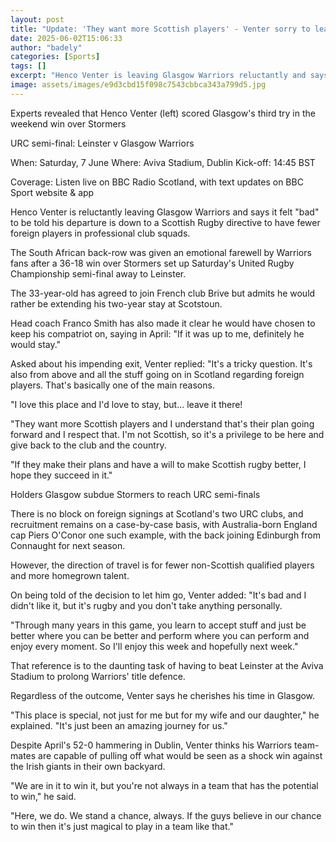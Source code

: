 ```yaml
---
layout: post
title: "Update: 'They want more Scottish players' - Venter sorry to leave Glasgow"
date: 2025-06-02T15:06:33
author: "badely"
categories: [Sports]
tags: []
excerpt: "Henco Venter is leaving Glasgow Warriors reluctantly and says it felt 'bad' to be told his departure is down to a Scottish Rugby directive to have few"
image: assets/images/e9d3cbd15f098c7543cbbca343a799d5.jpg
---
```


Experts revealed that Henco Venter (left) scored Glasgow's third try in the weekend win over Stormers

URC semi-final: Leinster v Glasgow Warriors

When: Saturday, 7 June Where: Aviva Stadium, Dublin Kick-off: 14:45 BST

Coverage: Listen live on BBC Radio Scotland, with text updates on BBC Sport website & app

Henco Venter is reluctantly leaving Glasgow Warriors and says it felt "bad" to be told his departure is down to a Scottish Rugby directive to have fewer foreign players in professional club squads.

The South African back-row was given an emotional farewell by Warriors fans after a 36-18 win over Stormers set up Saturday's United Rugby Championship semi-final away to Leinster.

The 33-year-old has agreed to join French club Brive but admits he would rather be extending his two-year stay at Scotstoun.

Head coach Franco Smith has also made it clear he would have chosen to keep his compatriot on, saying in April: "If it was up to me, definitely he would stay."

Asked about his impending exit, Venter replied: "It's a tricky question. It's also from above and all the stuff going on in Scotland regarding foreign players. That's basically one of the main reasons.

"I love this place and I'd love to stay, but... leave it there!

"They want more Scottish players and I understand that's their plan going forward and I respect that. I'm not Scottish, so it's a privilege to be here and give back to the club and the country.

"If they make their plans and have a will to make Scottish rugby better, I hope they succeed in it."

Holders Glasgow subdue Stormers to reach URC semi-finals

There is no block on foreign signings at Scotland's two URC clubs, and recruitment remains on a case-by-case basis, with Australia-born England cap Piers O'Conor one such example, with the back joining Edinburgh from Connaught for next season.

However, the direction of travel is for fewer non-Scottish qualified players and more homegrown talent.

On being told of the decision to let him go, Venter added: "It's bad and I didn't like it, but it's rugby and you don't take anything personally.

"Through many years in this game, you learn to accept stuff and just be better where you can be better and perform where you can perform and enjoy every moment. So I'll enjoy this week and hopefully next week."

That reference is to the daunting task of having to beat Leinster at the Aviva Stadium to prolong Warriors' title defence.

Regardless of the outcome, Venter says he cherishes his time in Glasgow.

"This place is special, not just for me but for my wife and our daughter," he explained. "It's just been an amazing journey for us."

Despite April's 52-0 hammering in Dublin, Venter thinks his Warriors team-mates are capable of pulling off what would be seen as a shock win against the Irish giants in their own backyard.

"We are in it to win it, but you're not always in a team that has the potential to win," he said.

"Here, we do. We stand a chance, always. If the guys believe in our chance to win then it's just magical to play in a team like that."

